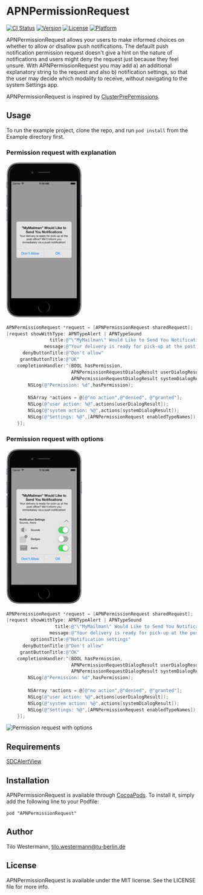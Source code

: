 # APNPermissionRequest

[![CI Status](http://img.shields.io/travis/tilowestermann/APNPermissionRequest.svg?style=flat)](https://travis-ci.org/tilowestermann/APNPermissionRequest)
[![Version](https://img.shields.io/cocoapods/v/APNPermissionRequest.svg?style=flat)](http://cocoadocs.org/docsets/APNPermissionRequest)
[![License](https://img.shields.io/cocoapods/l/APNPermissionRequest.svg?style=flat)](http://cocoadocs.org/docsets/APNPermissionRequest)
[![Platform](https://img.shields.io/cocoapods/p/APNPermissionRequest.svg?style=flat)](http://cocoadocs.org/docsets/APNPermissionRequest)

APNPermissionRequest allows your users to make informed choices on whether to allow or disallow push notifications. The defauilt push notification permission request doesn't give a hint on the nature of notifications and users might deny the request just because they feel unsure. 
With APNPermissionRequest you may add a) an additional explanatory string to the request and also b) notification settings, so that the user may decide which modality to receive, without navigating to the system Settings app.

APNPermissionRequest is inspired by [ClusterPrePermissions](https://github.com/clusterinc/ClusterPrePermissions).

## Usage

To run the example project, clone the repo, and run `pod install` from the Example directory first.

### Permission request with explanation

<img src="Screenshots/APNPermissionRequestExplanation.png" width="200" alt="Permission request with explanation">

```objective-c
APNPermissionRequest *request = [APNPermissionRequest sharedRequest];
[request showWithType: APNTypeAlert | APNTypeSound
                title:@"\"MyMailman\" Would Like to Send You Notifications."
              message:@"Your delivery is ready for pick-up at the post office? We'll inform you immediately via a push notification!"
      denyButtonTitle:@"Don't allow"
     grantButtonTitle:@"OK"
    completionHandler:^(BOOL hasPermission,
                        APNPermissionRequestDialogResult userDialogResult,
                        APNPermissionRequestDialogResult systemDialogResult) {
        NSLog(@"Permission: %d",hasPermission);
        
        NSArray *actions = @[@"no action",@"denied", @"granted"];
        NSLog(@"user action: %@",actions[userDialogResult]);
        NSLog(@"system action: %@",actions[systemDialogResult]);
        NSLog(@"Settings: %@",[APNPermissionRequest enabledTypeNames]);
    }];
```

### Permission request with options

<img src="Screenshots/APNPermissionRequestOptions.png" width="200" alt="Permission request with notification settings">

```objective-c
APNPermissionRequest *request = [APNPermissionRequest sharedRequest];
[request showWithType: APNTypeAlert | APNTypeSound
                  title:@"\"MyMailman\" Would Like to Send You Notifications."
                message:@"Your delivery is ready for pick-up at the post office? We'll inform you immediately via a push notification!"
         optionsTitle:@"Notification settings"
      denyButtonTitle:@"Don't allow"
     grantButtonTitle:@"OK"
    completionHandler:^(BOOL hasPermission,
                        APNPermissionRequestDialogResult userDialogResult,
                        APNPermissionRequestDialogResult systemDialogResult) {
        NSLog(@"Permission: %d",hasPermission);
        
        NSArray *actions = @[@"no action",@"denied", @"granted"];
        NSLog(@"user action: %@",actions[userDialogResult]);
        NSLog(@"system action: %@",actions[systemDialogResult]);
        NSLog(@"Settings: %@",[APNPermissionRequest enabledTypeNames]);
    }];
```

![Permission request with options ](https://github.com/tilowestermann/APNPermissionRequest/tree/master/Screenshots/APNPermissionRequestOptions.png)

## Requirements

[SDCAlertView](https://github.com/sberrevoets/SDCAlertView)

## Installation

APNPermissionRequest is available through [CocoaPods](http://cocoapods.org). To install
it, simply add the following line to your Podfile:

    pod "APNPermissionRequest"

## Author

Tilo Westermann, tilo.westermann@tu-berlin.de

## License

APNPermissionRequest is available under the MIT license. See the LICENSE file for more info.

